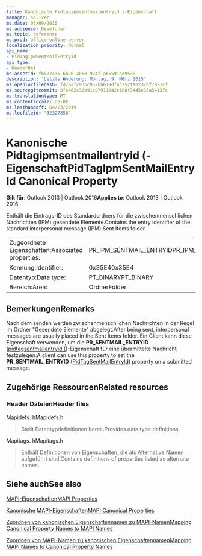 ```yaml
---
title: Kanonische Pidtagipmsentmailentryid (-Eigenschaft
manager: soliver
ms.date: 03/09/2015
ms.audience: Developer
ms.topic: reference
ms.prod: office-online-server
localization_priority: Normal
api_name:
- PidTagIpmSentMailEntryId
api_type:
- HeaderDef
ms.assetid: f6877435-6b26-4060-924f-a65591ad9538
description: 'Letzte �nderung: Montag, 9. M�rz 2015'
ms.openlocfilehash: fd29afc93bc952bb619dfac752fae232bf7991cf
ms.sourcegitcommit: 8fe462c32b91c87911942c188f3445e85a54137c
ms.translationtype: MT
ms.contentlocale: de-DE
ms.lasthandoff: 04/23/2019
ms.locfileid: "32327856"
---
```

# <a name="pidtagipmsentmailentryid-canonical-property"></a><span data-ttu-id="d2950-103">Kanonische Pidtagipmsentmailentryid (-Eigenschaft</span><span class="sxs-lookup"><span data-stu-id="d2950-103">PidTagIpmSentMailEntryId Canonical Property</span></span>

  
  
<span data-ttu-id="d2950-104">**Gilt für**: Outlook 2013 | Outlook 2016</span><span class="sxs-lookup"><span data-stu-id="d2950-104">**Applies to**: Outlook 2013 | Outlook 2016</span></span> 
  
<span data-ttu-id="d2950-105">Enthält die Eintrags-ID des Standardordners für die zwischenmenschlichen Nachrichten (IPM) gesendete Elemente.</span><span class="sxs-lookup"><span data-stu-id="d2950-105">Contains the entry identifier of the standard interpersonal message (IPM) Sent Items folder.</span></span> 
  
|||
|:-----|:-----|
|<span data-ttu-id="d2950-106">Zugeordnete Eigenschaften:</span><span class="sxs-lookup"><span data-stu-id="d2950-106">Associated properties:</span></span>  <br/> |<span data-ttu-id="d2950-107">PR_IPM_SENTMAIL_ENTRYID</span><span class="sxs-lookup"><span data-stu-id="d2950-107">PR_IPM_SENTMAIL_ENTRYID</span></span>  <br/> |
|<span data-ttu-id="d2950-108">Kennung:</span><span class="sxs-lookup"><span data-stu-id="d2950-108">Identifier:</span></span>  <br/> |<span data-ttu-id="d2950-109">0x35E4</span><span class="sxs-lookup"><span data-stu-id="d2950-109">0x35E4</span></span>  <br/> |
|<span data-ttu-id="d2950-110">Datentyp:</span><span class="sxs-lookup"><span data-stu-id="d2950-110">Data type:</span></span>  <br/> |<span data-ttu-id="d2950-111">PT_BINARY</span><span class="sxs-lookup"><span data-stu-id="d2950-111">PT_BINARY</span></span>  <br/> |
|<span data-ttu-id="d2950-112">Bereich:</span><span class="sxs-lookup"><span data-stu-id="d2950-112">Area:</span></span>  <br/> |<span data-ttu-id="d2950-113">Ordner</span><span class="sxs-lookup"><span data-stu-id="d2950-113">Folder</span></span>  <br/> |
   
## <a name="remarks"></a><span data-ttu-id="d2950-114">Bemerkungen</span><span class="sxs-lookup"><span data-stu-id="d2950-114">Remarks</span></span>

<span data-ttu-id="d2950-115">Nach dem senden werden zwischenmenschlichen Nachrichten in der Regel im Ordner "Gesendete Elemente" abgelegt.</span><span class="sxs-lookup"><span data-stu-id="d2950-115">After being sent, interpersonal messages are usually placed in the Sent Items folder.</span></span> <span data-ttu-id="d2950-116">Ein Client kann diese Eigenschaft verwenden, um die **PR_SENTMAIL_ENTRYID** ([pidtagsentmailentryid (](pidtagsentmailentryid-canonical-property.md))-Eigenschaft für eine übermittelte Nachricht festzulegen.</span><span class="sxs-lookup"><span data-stu-id="d2950-116">A client can use this property to set the **PR_SENTMAIL_ENTRYID** ([PidTagSentMailEntryId](pidtagsentmailentryid-canonical-property.md)) property on a submitted message.</span></span> 
  
## <a name="related-resources"></a><span data-ttu-id="d2950-117">Zugehörige Ressourcen</span><span class="sxs-lookup"><span data-stu-id="d2950-117">Related resources</span></span>

### <a name="header-files"></a><span data-ttu-id="d2950-118">Header Dateien</span><span class="sxs-lookup"><span data-stu-id="d2950-118">Header files</span></span>

<span data-ttu-id="d2950-119">Mapidefs. h</span><span class="sxs-lookup"><span data-stu-id="d2950-119">Mapidefs.h</span></span>
  
> <span data-ttu-id="d2950-120">Stellt Datentypdefinitionen bereit.</span><span class="sxs-lookup"><span data-stu-id="d2950-120">Provides data type definitions.</span></span>
    
<span data-ttu-id="d2950-121">Mapitags. h</span><span class="sxs-lookup"><span data-stu-id="d2950-121">Mapitags.h</span></span>
  
> <span data-ttu-id="d2950-122">Enthält Definitionen von Eigenschaften, die als Alternative Namen aufgeführt sind.</span><span class="sxs-lookup"><span data-stu-id="d2950-122">Contains definitions of properties listed as alternate names.</span></span>
    
## <a name="see-also"></a><span data-ttu-id="d2950-123">Siehe auch</span><span class="sxs-lookup"><span data-stu-id="d2950-123">See also</span></span>



[<span data-ttu-id="d2950-124">MAPI-Eigenschaften</span><span class="sxs-lookup"><span data-stu-id="d2950-124">MAPI Properties</span></span>](mapi-properties.md)
  
[<span data-ttu-id="d2950-125">Kanonische MAPI-Eigenschaften</span><span class="sxs-lookup"><span data-stu-id="d2950-125">MAPI Canonical Properties</span></span>](mapi-canonical-properties.md)
  
[<span data-ttu-id="d2950-126">Zuordnen von kanonischen Eigenschaftennamen zu MAPI-Namen</span><span class="sxs-lookup"><span data-stu-id="d2950-126">Mapping Canonical Property Names to MAPI Names</span></span>](mapping-canonical-property-names-to-mapi-names.md)
  
[<span data-ttu-id="d2950-127">Zuordnen von MAPI-Namen zu kanonischen Eigenschaftennamen</span><span class="sxs-lookup"><span data-stu-id="d2950-127">Mapping MAPI Names to Canonical Property Names</span></span>](mapping-mapi-names-to-canonical-property-names.md)

